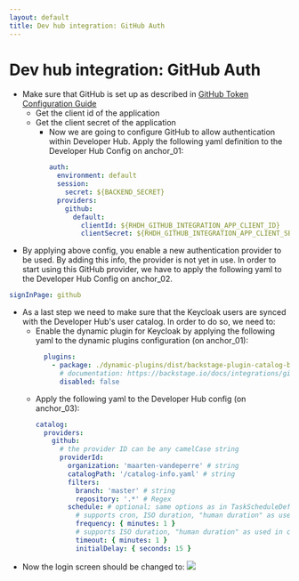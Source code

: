 ```yaml
---
layout: default
title: Dev hub integration: GitHub Auth
---
```


# Dev hub integration: GitHub Auth

* Make sure that GitHub is set up as described in [GitHub Token Configuration Guide](https://maarten-vandeperre.github.io/developer-hub-documentation/github/token_configurations.html)
    * Get the client id of the application
    * Get the client secret of the application
      * Now we are going to configure GitHub to allow authentication
        within Developer Hub. Apply the following yaml definition to the Developer Hub Config on anchor_01:
        ```yaml
        auth:
          environment: default
          session:
            secret: ${BACKEND_SECRET}
          providers:
            github:
              default:
                clientId: ${RHDH_GITHUB_INTEGRATION_APP_CLIENT_ID}
                clientSecret: ${RHDH_GITHUB_INTEGRATION_APP_CLIENT_SECRET}
        ```
* By applying above config, you enable a new authentication provider to be used. By adding this info, the provider is not yet in use.
  In order to start using this GitHub provider, we have to apply the following yaml to the Developer Hub Config on anchor_02.
```yaml
signInPage: github  
```
* As a last step we need to make sure that the Keycloak users are synced with the Developer Hub's user catalog. In order to do so,
  we need to:
  * Enable the dynamic plugin for Keycloak by applying the following yaml to the dynamic plugins configuration (on anchor_01):
    ```yaml
      plugins:
        - package: ./dynamic-plugins/dist/backstage-plugin-catalog-backend-module-github-dynamic
          # documentation: https://backstage.io/docs/integrations/github/discovery/
          disabled: false
    ```
  * Apply the following yaml to the Developer Hub config (on anchor_03):
    ```yaml
    catalog:
      providers:
        github:
          # the provider ID can be any camelCase string
          providerId:
            organization: 'maarten-vandeperre' # string
            catalogPath: '/catalog-info.yaml' # string
            filters:
              branch: 'master' # string
              repository: '.*' # Regex
            schedule: # optional; same options as in TaskScheduleDefinition
              # supports cron, ISO duration, "human duration" as used in code
              frequency: { minutes: 1 }
              # supports ISO duration, "human duration" as used in code
              timeout: { minutes: 1 }
              initialDelay: { seconds: 15 }
    ```
* Now the login screen should be changed to:
  <img src="https://raw.githubusercontent.com/maarten-vandeperre/developer-hub-documentation/main/images/login_screen_3.png">